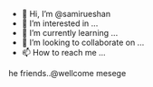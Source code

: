 - 👋 Hi, I’m @samirueshan
- 👀 I’m interested in ...
- 🌱 I’m currently learning ...
- 💞️ I’m looking to collaborate on ...
- 📫 How to reach me ...

<!---
samirueshan/samirueshan is a ✨ special ✨ repository because its `README.md` (this file) appears on your GitHub profile.
You can click the Preview link to take a look at your changes.
--->
he friends..@wellcome mesege
